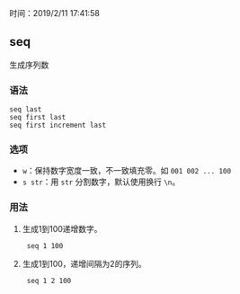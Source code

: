 时间：2019/2/11 17:41:58  

## seq  

生成序列数

### 语法

	seq last
    seq first last
	seq first increment last

### 选项 

* `w`：保持数字宽度一致，不一致填充零。如 `001 002 ... 100`
* `s str`：用 `str` 分割数字，默认使用换行 `\n`。

### 用法  

1. 生成1到100递增数字。

    	seq 1 100
2. 生成1到100，递增间隔为2的序列。

		seq 1 2 100  